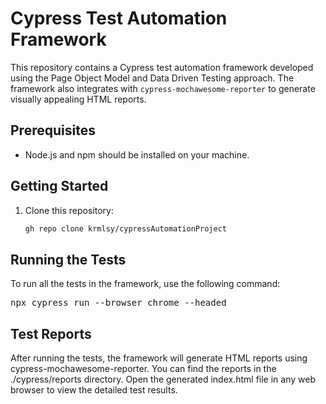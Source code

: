 # Cypress Test Automation Framework

This repository contains a Cypress test automation framework developed using the Page Object Model and Data Driven Testing approach. The framework also integrates with `cypress-mochawesome-reporter` to generate visually appealing HTML reports.

## Prerequisites

- Node.js and npm should be installed on your machine.

## Getting Started

1. Clone this repository:

   ```bash
   gh repo clone krmlsy/cypressAutomationProject

## Running the Tests
To run all the tests in the framework, use the following command:

<pre>
npx cypress run --browser chrome --headed
</pre>

## Test Reports
After running the tests, the framework will generate HTML reports using cypress-mochawesome-reporter. You can find the reports in the ./cypress/reports directory. Open the generated index.html file in any web browser to view the detailed test results.